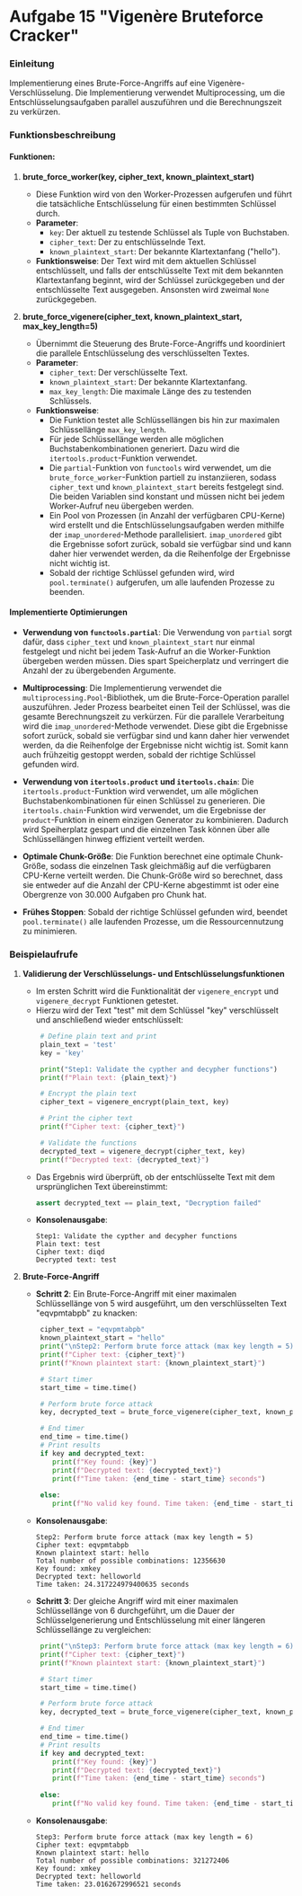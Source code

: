 # Aufgabe 15 "Vigenère Bruteforce Cracker"

### Einleitung

Implementierung eines Brute-Force-Angriffs auf eine Vigenère-Verschlüsselung. Die Implementierung verwendet Multiprocessing, um die Entschlüsselungsaufgaben parallel auszuführen und die Berechnungszeit zu verkürzen.

### Funktionsbeschreibung

#### Funktionen:

1. **brute_force_worker(key, cipher_text, known_plaintext_start)**
   - Diese Funktion wird von den Worker-Prozessen aufgerufen und führt die tatsächliche Entschlüsselung für einen bestimmten Schlüssel durch.
   - **Parameter**:
     - `key`: Der aktuell zu testende Schlüssel als Tuple von Buchstaben.
     - `cipher_text`: Der zu entschlüsselnde Text.
     - `known_plaintext_start`: Der bekannte Klartextanfang ("hello").
   - **Funktionsweise**: Der Text wird mit dem aktuellen Schlüssel entschlüsselt, und falls der entschlüsselte Text mit dem bekannten Klartextanfang beginnt, wird der Schlüssel zurückgegeben und der entschlüsselte Text ausgegeben. Ansonsten wird zweimal `None` zurückgegeben.

2. **brute_force_vigenere(cipher_text, known_plaintext_start, max_key_length=5)**
   - Übernimmt die Steuerung des Brute-Force-Angriffs und koordiniert die parallele Entschlüsselung des verschlüsselten Textes.
   - **Parameter**:
     - `cipher_text`: Der verschlüsselte Text.
     - `known_plaintext_start`: Der bekannte Klartextanfang.
     - `max_key_length`: Die maximale Länge des zu testenden Schlüssels.
   - **Funktionsweise**:
     - Die Funktion testet alle Schlüssellängen bis hin zur maximalen Schlüssellänge `max_key_length`.
     - Für jede Schlüssellänge werden alle möglichen Buchstabenkombinationen generiert. Dazu wird die `itertools.product`-Funktion verwendet.
     - Die `partial`-Funktion von `functools` wird verwendet, um die `brute_force_worker`-Funktion partiell zu instanziieren, sodass `cipher_text` und `known_plaintext_start` bereits festgelegt sind. Die beiden Variablen sind konstant und müssen nicht bei jedem Worker-Aufruf neu übergeben werden.
     - Ein Pool von Prozessen (in Anzahl der verfügbaren CPU-Kerne) wird erstellt und die Entschlüsselungsaufgaben werden mithilfe der `imap_unordered`-Methode parallelisiert. `imap_unordered` gibt die Ergebnisse sofort zurück, sobald sie verfügbar sind und kann daher hier verwendet werden, da die Reihenfolge der Ergebnisse nicht wichtig ist.
     - Sobald der richtige Schlüssel gefunden wird, wird `pool.terminate()` aufgerufen, um alle laufenden Prozesse zu beenden.

#### Implementierte Optimierungen

- **Verwendung von `functools.partial`**: Die Verwendung von `partial` sorgt dafür, dass `cipher_text` und `known_plaintext_start` nur einmal festgelegt und nicht bei jedem Task-Aufruf an die Worker-Funktion übergeben werden müssen. Dies spart Speicherplatz und verringert die Anzahl der zu übergebenden Argumente.

- **Multiprocessing**: Die Implementierung verwendet die `multiprocessing.Pool`-Bibliothek, um die Brute-Force-Operation parallel auszuführen. Jeder Prozess bearbeitet einen Teil der Schlüssel, was die gesamte Berechnungszeit zu verkürzen. Für die parallele Verarbeitung wird die `imap_unordered`-Methode verwendet. Diese gibt die Ergebnisse sofort zurück, sobald sie verfügbar sind und kann daher hier verwendet werden, da die Reihenfolge der Ergebnisse nicht wichtig ist. Somit kann auch frühzeitig gestoppt werden, sobald der richtige Schlüssel gefunden wird.

- **Verwendung von `itertools.product` und `itertools.chain`**: Die `itertools.product`-Funktion wird verwendet, um alle möglichen Buchstabenkombinationen für einen Schlüssel zu generieren. Die `itertools.chain`-Funktion wird verwendet, um die Ergebnisse der `product`-Funktion in einem einzigen Generator zu kombinieren. Dadurch wird Speiherplatz gespart und die einzelnen Task können über alle Schlüssellängen hinweg effizient verteilt werden.

- **Optimale Chunk-Größe**: Die Funktion berechnet eine optimale Chunk-Größe, sodass die einzelnen Task gleichmäßig auf die verfügbaren CPU-Kerne verteilt werden. Die Chunk-Größe wird so berechnet, dass sie entweder auf die Anzahl der CPU-Kerne abgestimmt ist oder eine Obergrenze von 30.000 Aufgaben pro Chunk hat.

- **Frühes Stoppen**: Sobald der richtige Schlüssel gefunden wird, beendet `pool.terminate()` alle laufenden Prozesse, um die Ressourcennutzung zu minimieren.

### Beispielaufrufe

1. **Validierung der Verschlüsselungs- und Entschlüsselungsfunktionen**
   - Im ersten Schritt wird die Funktionalität der `vigenere_encrypt` und `vigenere_decrypt` Funktionen getestet.
   - Hierzu wird der Text "test" mit dem Schlüssel "key" verschlüsselt und anschließend wieder entschlüsselt:
     ```python
      # Define plain text and print
      plain_text = 'test'
      key = 'key'

      print("Step1: Validate the cypther and decypher functions")
      print(f"Plain text: {plain_text}")

      # Encrypt the plain text
      cipher_text = vigenere_encrypt(plain_text, key)

      # Print the cipher text
      print(f"Cipher text: {cipher_text}")

      # Validate the functions
      decrypted_text = vigenere_decrypt(cipher_text, key)
      print(f"Decrypted text: {decrypted_text}")
     ```
   - Das Ergebnis wird überprüft, ob der entschlüsselte Text mit dem ursprünglichen Text übereinstimmt:
     ```python
     assert decrypted_text == plain_text, "Decryption failed"
     ```
   - **Konsolenausgabe**:
     ```
     Step1: Validate the cypther and decypher functions
     Plain text: test
     Cipher text: diqd
     Decrypted text: test
     ```

2. **Brute-Force-Angriff**
   - **Schritt 2**: Ein Brute-Force-Angriff mit einer maximalen Schlüssellänge von 5 wird ausgeführt, um den verschlüsselten Text "eqvpmtabpb" zu knacken:
     ```python
      cipher_text = "eqvpmtabpb"
      known_plaintext_start = "hello"
      print("\nStep2: Perform brute force attack (max key length = 5)")
      print(f"Cipher text: {cipher_text}")
      print(f"Known plaintext start: {known_plaintext_start}")

      # Start timer
      start_time = time.time()

      # Perform brute force attack
      key, decrypted_text = brute_force_vigenere(cipher_text, known_plaintext_start, max_key_length=5)

      # End timer
      end_time = time.time()
      # Print results
      if key and decrypted_text:
         print(f"Key found: {key}")
         print(f"Decrypted text: {decrypted_text}")
         print(f"Time taken: {end_time - start_time} seconds")
      
      else:
         print(f"No valid key found. Time taken: {end_time - start_time} seconds")
     ```
   - **Konsolenausgabe**:
     ```
     Step2: Perform brute force attack (max key length = 5)
     Cipher text: eqvpmtabpb
     Known plaintext start: hello
     Total number of possible combinations: 12356630
     Key found: xmkey
     Decrypted text: helloworld
     Time taken: 24.317224979400635 seconds
     ```
   
   - **Schritt 3**: Der gleiche Angriff wird mit einer maximalen Schlüssellänge von 6 durchgeführt, um die Dauer der Schlüsselgenerierung und Entschlüsselung mit einer längeren Schlüssellänge zu vergleichen:
     ```python
      print("\nStep3: Perform brute force attack (max key length = 6)")
      print(f"Cipher text: {cipher_text}")
      print(f"Known plaintext start: {known_plaintext_start}")

      # Start timer
      start_time = time.time()

      # Perform brute force attack
      key, decrypted_text = brute_force_vigenere(cipher_text, known_plaintext_start, max_key_length=6)

      # End timer
      end_time = time.time()
      # Print results
      if key and decrypted_text:
         print(f"Key found: {key}")
         print(f"Decrypted text: {decrypted_text}")
         print(f"Time taken: {end_time - start_time} seconds")
      
      else:
         print(f"No valid key found. Time taken: {end_time - start_time} seconds")
     ```
   - **Konsolenausgabe**:
     ```
     Step3: Perform brute force attack (max key length = 6)
     Cipher text: eqvpmtabpb
     Known plaintext start: hello
     Total number of possible combinations: 321272406
     Key found: xmkey
     Decrypted text: helloworld
     Time taken: 23.0162672996521 seconds
     ```